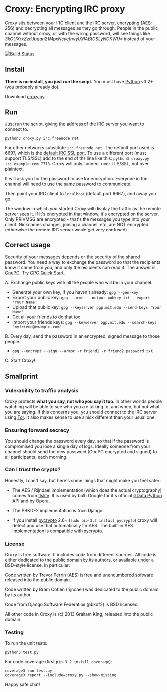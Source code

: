 # Croxy: Encrypting IRC proxy

Croxy sits between your IRC client and the IRC server, encrypting (AES-256) and decrypting all messages as they go through. People in the public channel without croxy, or with the wrong password, will see things like _3kOUXrxZzdJbqan21MpxNcycfrwylXNABtGSLyNCKWU=_ instead of your messages.

[![Build Status](https://api.travis-ci.org/grahamking/croxy.png)](https://travis-ci.org/grahamking/croxy)

## Install

**There is no install, you just run the script.** You must have [Python](http://www.python.org/download/releases/) v3.2+ (you probably already do).

Download [croxy.py](https://raw.github.com/grahamking/croxy/master/croxy.py).

## Run

Just run the script, giving the address of the IRC server you want to connect to.

    python3 croxy.py irc.freenode.net

For other networks substitute `irc.freenode.net`. The default port used is 6697, which is the [default IRC SSL port](http://blog.freenode.net/2011/02/port-6697-irc-via-tlsssl/). To use a different port (must support TLS/SSL) add to the end of the line like this: `python3 croxy.py irc.example.com 7778`. Croxy will only connect over TLS/SSL, not over plaintext.

It will ask you for the password to use for encryption. Everyone in the channel will need to use the same password to communicate.

Then point your IRC client to `localhost` (default port 6667), and away you go.

The window in which you started Croxy will display the traffic as the remote server sees it. If it's encrypted in that window, it's encrypted on the server. Only PRIVMSG are encrypted - that's the messages you type into your client. Nicknames changes, joining a channel, etc, are NOT encrypted (otherwise the remote IRC server would get very confused).

## Correct usage

Security of your messages depends on the security of the shared password. You need a way to exchange the password so that the recipients know it came from you, and only the recipients can read it. The answer is [GnuPG](http://www.gnupg.org/). Try [GPG Quick Start](http://www.madboa.com/geek/gpg-quickstart/).

A. Exchange public keys with all the people who will be in your channel.

 * Generate your own key, if you haven't already: `gpg --gen-key`
 * Export your public key: `gpg --armor --output pubkey.txt --export 'Your Name'`
 * Upload that public key: `gpg --keyserver pgp.mit.edu --send-keys 'Your Name'`
 * Get all your friends to do that too
 * Import your friends keys: `gpg --keyserver pgp.mit.edu --search-keys 'myfriend@example.com'`

B. Every day, send the password in an encrypted, signed message to those people.

 * `gpg --encrypt --sign --armor -r friend1 -r friend2 password.txt`

C. Start Croxy!

## Smallprint

### Vulerability to traffic analysis

Croxy protects **what you say, not who you say it too**. In other worlds people watching will be able to see who you are talking to, and when, but not what you are saying. If this concerns you, you should connect to the IRC server using [Tor](https://www.torproject.org/). It also makes sense to use a nick different than your usual one.

### Ensuring forward secrecy

You should change the password every day, so that if the password is compromised you lose a single day of logs. Ideally someone from your channel should send the new password (GnuPG encrypted and signed) to all participants, each morning.

### Can I trust the crypto?

Honestly, I can't say, but here's some things that might make you feel safer:

- The AES / Rijndael implementation (which does the actual cryptography) comes from [tlslite](https://github.com/trevp/tlslite/). It is used by both Google for it's official [GData Python API](http://code.google.com/p/gdata-python-client/) and by [Opera](https://github.com/operasoftware/tlslite).

- The PBKDF2 implementation is from Django.

- If you install [pycrypto](https://pypi.python.org/pypi/pycrypto) 2.6+ (`sudo pip-3.2 install pycrypto`) croxy will detect and use that automatically for AES. The built-in AES implementation is compatible with pycrypto.

### License

Croxy is free software. It includes code from different sources. All code is either dedicated to the public domain by its authors, or available under a BSD-style license. In particular:

Code written by Trevor Perrin (AES) is free and unencumbered software released into the public domain.

Code written by Bram Cohen (rijndael) was dedicated to the public domain by
its author.

Code from Django Software Federation (pbkdf2) is BSD licensed.

All other code in Croxy is (c) 2013 Graham King, released into the public domain.

### Testing

To run the unit tests:

    python3 test.py

For code coverage (first `pip-3.2 install coverage`):

    coverage3 run test.py
    coverage3 report --include=croxy.py --show-missing

Happy safe chat!
